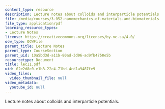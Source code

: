 ```yaml
---
content_type: resource
description: Lecture notes about colloids and interparticle potentials.
file: /media/courses/3-052-nanomechanics-of-materials-and-biomaterials-spring-2007/02e2d8c0e1b822e471bd4cd1a9487fe9_lec11.pdf
file_type: application/pdf
learning_resource_types:
- Lecture Notes
license: https://creativecommons.org/licenses/by-nc-sa/4.0/
ocw_type: OCWFile
parent_title: Lecture Notes
parent_type: CourseSection
parent_uid: 10a5bd3d-a11b-80ad-3d96-ad9fb4750e5b
resourcetype: Document
title: lec11.pdf
uid: 02e2d8c0-e1b8-22e4-71bd-4cd1a9487fe9
video_files:
  video_thumbnail_file: null
video_metadata:
  youtube_id: null
---
```

Lecture notes about colloids and interparticle potentials.